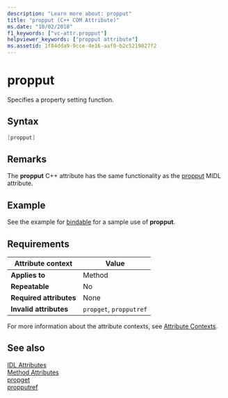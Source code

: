 ```yaml
---
description: "Learn more about: propput"
title: "propput (C++ COM Attribute)"
ms.date: "10/02/2018"
f1_keywords: ["vc-attr.propput"]
helpviewer_keywords: ["propput attribute"]
ms.assetid: 1f84dda9-9cce-4e16-aaf0-b2c5219827f2
---
```

# propput

Specifies a property setting function.

## Syntax

```cpp
[propput]
```

## Remarks

The **propput** C++ attribute has the same functionality as the [propput](/windows/win32/Midl/propput) MIDL attribute.

## Example

See the example for [bindable](bindable.md) for a sample use of **propput**.

## Requirements

| Attribute context | Value |
|-|-|
|**Applies to**|Method|
|**Repeatable**|No|
|**Required attributes**|None|
|**Invalid attributes**|`propget`, `propputref`|

For more information about the attribute contexts, see [Attribute Contexts](cpp-attributes-com-net.md#contexts).

## See also

[IDL Attributes](idl-attributes.md)<br/>
[Method Attributes](method-attributes.md)<br/>
[propget](propget.md)<br/>
[propputref](propputref.md)
